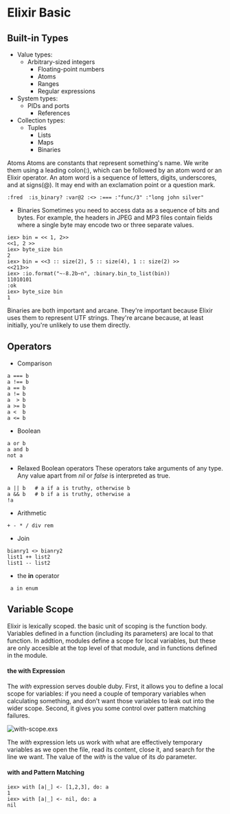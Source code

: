 Elixir Basic
=====

Built-in Types
----
- Value types:
  - Arbitrary-sized integers
	- Floating-point numbers
	- Atoms
	- Ranges
	- Regular expressions
- System types:
  - PIDs and ports
	- References
- Collection types:
  - Tuples
	- Lists
	- Maps
	- Binaries

Atoms
Atoms are constants that represent something's name. We write them using a leading colon(:), which can be followed by an atom word or an Elixir operator.
An atom word is a sequence of letters, digits, underscores, and at signs(@). It may end with an exclamation point or a question mark. 
```
:fred  :is_binary? :var@2 :<> :=== :"func/3" :"long john silver"
```


* Binaries
  Sometimes you need to access data as a sequence of bits and bytes. For example, the headers in JPEG and MP3 files contain fields where a single byte may encode two or three separate values.
```
iex> bin = << 1, 2>>
<<1, 2 >>
iex> byte_size bin
2
iex> bin = <<3 :: size(2), 5 :: size(4), 1 :: size(2) >>
<<213>>
iex> :io.format("~-8.2b~n", :binary.bin_to_list(bin))
11010101
:ok
iex> byte_size bin
1
```
Binaries are both important and arcane. They're important because Elixir uses them to represent UTF strings.
They're arcane because, at least initially, you're unlikely to use them directly.

Operators
----

* Comparison 
```
a === b
a !== b
a == b
a != b
a  > b
a >= b
a <  b
a <= b
```
* Boolean 
```
a or b  
a and b
not a
```
* Relaxed Boolean operators
   These operators take arguments of any type. Any value apart from *nil* or *false* is interpreted as true.
```
a || b   # a if a is truthy, otherwise b
a && b   # b if a is truthy, otherwise a
!a
```

* Arithmetic 

`+ - * / div rem`

* Join 
```
bianry1 <> bianry2
list1 ++ list2
list1 -- list2
```
* the **in** operator

` a in enum`

Variable Scope
----
Elixir is lexically scoped. the basic unit of scoping is the function body.
Variables defined in a function (including its parameters) are local to that function. 
In addtion, modules define a scope for local variables, but these are only accesible at the top level of that module, and in functions defined in the module.

#### the with Expression
  The *with* expression serves double duby. First, it allows you to define a local scope for variables: if you need a couple of temporary variables when calculating something, and don't want  those variables to leak out into the wider scope.
	Second, it gives you some control over pattern matching failures.

![with-scope.exs](with-scope.exs)

The *with* expression lets us work with what are effectively temporary variables as we open the file, read its content, close it, and search for the line we want.
The value of the *with* is the value of its *do* parameter.

#### with and Pattern Matching
```
iex> with [a|_] <- [1,2,3], do: a
1
iex> with [a|_] <- nil, do: a
nil
```


